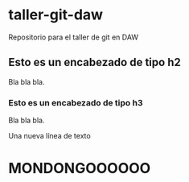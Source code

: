# taller-git-daw

Repositorio para el taller de git en DAW

## Esto es un encabezado de tipo h2

Bla bla bla.

### Esto es un encabezado de tipo h3

Bla bla bla.

Una nueva línea de texto

# MONDONGOOOOOO